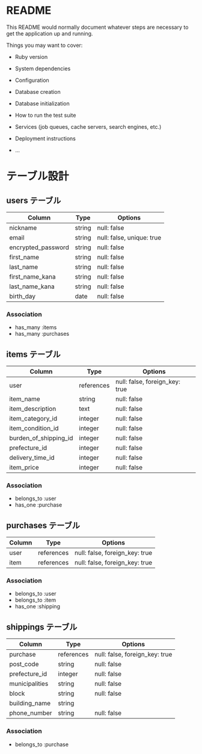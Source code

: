 # README

This README would normally document whatever steps are necessary to get the
application up and running.

Things you may want to cover:

* Ruby version

* System dependencies

* Configuration

* Database creation

* Database initialization

* How to run the test suite

* Services (job queues, cache servers, search engines, etc.)

* Deployment instructions

* ...

# テーブル設計

## users テーブル

| Column             | Type       | Options                   |
| ------------------ | ---------- | --------------------------|
| nickname           | string     | null: false               |
| email              | string     | null: false, unique: true |
| encrypted_password | string     | null: false               |
| first_name         | string     | null: false               |
| last_name          | string     | null: false               |
| first_name_kana    | string     | null: false               |
| last_name_kana     | string     | null: false               |
| birth_day          | date       | null: false               |

### Association

- has_many :items
- has_many :purchases

## items テーブル

| Column                 | Type       | Options                        |
| -----------------      | ------     | ------------------------------ |
| user                   | references | null: false, foreign_key: true |
| item_name              | string     | null: false                    |
| item_description       | text       | null: false                    |
| item_category_id       | integer    | null: false                    |
| item_condition_id      | integer    | null: false                    |
| burden_of_shipping_id  | integer    | null: false                    |
| prefecture_id          | integer    | null: false                    |
| delivery_time_id       | integer    | null: false                    |
| item_price             | integer    | null: false                    |


### Association

- belongs_to :user
- has_one    :purchase

## purchases テーブル

| Column  | Type       | Options                        |
| ------- | ---------- | ------------------------------ |
| user    | references | null: false, foreign_key: true |
| item    | references | null: false, foreign_key: true |

### Association

- belongs_to :user
- belongs_to :item
- has_one    :shipping

## shippings テーブル

| Column         | Type       | Options                        |
| -------------- | ---------- | ------------------------------ |
| purchase       | references | null: false, foreign_key: true |
| post_code      | string     | null: false                    |
| prefecture_id  | integer    | null: false                    |
| municipalities | string     | null: false                    |
| block          | string     | null: false                    |
| building_name  | string     |                                |
| phone_number   | string     | null: false                    |

### Association

- belongs_to :purchase